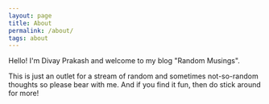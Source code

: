```yaml
---
layout: page
title: About
permalink: /about/
tags: about
---
```


Hello! I'm Divay Prakash and welcome to my blog "Random Musings".

This is just an outlet for a stream of random and sometimes not-so-random thoughts so please bear with me. And if you find it fun, then do stick around for more!

